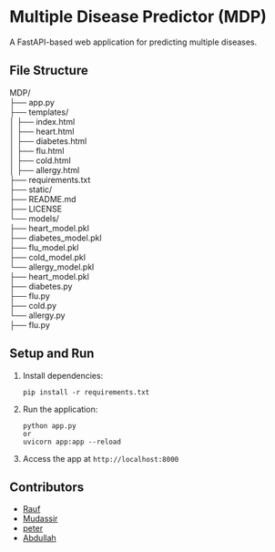 # Multiple Disease Predictor (MDP)

A FastAPI-based web application for predicting multiple diseases.

## File Structure

MDP/    
├── app.py     
├── templates/     
│   ├── index.html     
│   ├── heart.html     
│   ├── diabetes.html     
│   ├── flu.html      
│   ├── cold.html     
│   ├── allergy.html      
├── requirements.txt      
├── static/       
├── README.md       
├── LICENSE       
└── models/         
     ├── heart_model.pkl       
     ├── diabetes_model.pkl     
     ├── flu_model.pkl      
     ├── cold_model.pkl      
     └── allergy_model.pkl      
     ├── heart_model.pkl     
     ├── diabetes.py    
     ├── flu.py    
     ├── cold.py   
     └── allergy.py    
     ├── flu.py     
   

## Setup and Run

1. Install dependencies:
   ```
   pip install -r requirements.txt
   ```

2. Run the application:
   ```
   python app.py 
   or 
   uvicorn app:app --reload
   ```

3. Access the app at `http://localhost:8000`

## Contributors

- [Rauf](#)    
- [Mudassir](#)      
- [peter](#)   
- [Abdullah](#)    

